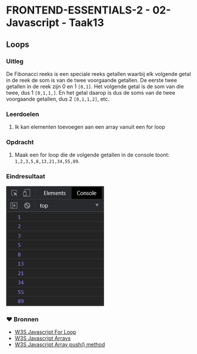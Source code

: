 # FRONTEND-ESSENTIALS-2 - 02-Javascript - Taak13

## Loops

### Uitleg

De Fibonacci reeks is een speciale reeks getallen waarbij elk volgende getal in de reek de som is van de twee voorgaande getallen. De eerste twee getallen in de reek zijn 0 en 1 `[0,1]`. Het volgende getal is de som van die twee, dus 1 `[0,1,1,]`. En het getal daarop is dus de soms van de twee voorgaande getallen, dus 2 `[0,1,1,2]`, etc.

### Leerdoelen

1. Ik kan elementen toevoegen aan een array vanuit een for loop 

### Opdracht

1. Maak een for loop die de volgende getallen in de console toont: `1,2,3,5,8,13,21,34,55,89`.

### Eindresultaat

![](img/eindresultaat-fibonacci.jpg)
### :heart: Bronnen

* [W3S Javascript For Loop](https://www.w3schools.com/js/js_loop_for.asp)
* [W3S Javascript Arrays](https://www.w3schools.com/js/js_arrays.asp)  
* [W3S Javascript Array push() method](https://www.w3schools.com/jsref/jsref_push.asp)